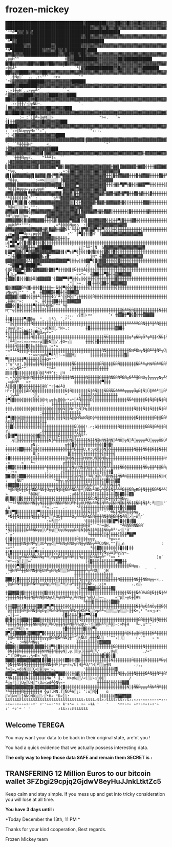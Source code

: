 # frozen-mickey


    ██████████████████████████████████▓█████████▓▓▓▓██▓▓▓█▓▓▓▓█▓▓▓▓▓▓▓▓▓▓▓▓▓▓▓▓▓▓▓▓▓▓▓▓▓▓▓▓▓▓▓▓▓▓▓▓▓▓▓▓▓▓▓▓▓▓▓▓▓▓▓▓▓▓▓▓▓▓▓▓▓▓▓▓▓▓▓▓▓▓▓▓▓▓▓▓▓▓▓▓▓▓▓▓▓▓▓▓▓▓▓▓▓▓▓█████▓████████████████████████████████████████
    █████████████████████████████████████▓▓▓▓█▓▓█▓▓▓█▓▓▓▓▓▓▓▓▓▓▓▓▓▓▓▓▓▓▓▓▓▓▓▓▓▓▓▓▓▓▓▓▓▓▓▓▓▓▓▓▓▓▓▓▓▓▓▓▓▓▓▓▓▓▓▓▓▓▓▓▓▓▓▓▓▓▓▓▓▓▓▓▓▓▓▓▓▓▓▓▓▀▀▀R╨╨╙""""**"`     `"╨╝▀▓▓▓█▓█▓██████████████████████████████████████
    █████████████████████████████████▓▓██▓▓▓▓▓▓▓▓▓▓▓▓▓▓▓▓▓▓▓▓▓▓▓▓▓▓▓▓▓▓▓▓▓▓▓▓▓▓▓▓▓▓▓▓▓▓▓▓▓▓▓▓▓▓▓▓▓▓▓▓▓▓▓▓▓▓▓▓▓▓▓▓▓▓▓▓▓▓▓▓▓▓▓▓▓▓▓▓▓▓▀"`                           `╩▀▓▓██████████████████████████████████████
    ████████▓▓▓█████████▓▓███████████▓▓▓▓▓▓▓▓▓▓▓▓▓▓▓▓▓▓▓▓▓▓▓▓▓▓▓▓▓▓▓▓▓▓▓▓▓▓▓▓▓▓▓▓▓▓▓▓▓▓▓▓▓▓▓▓▓▓▓▓▓▓▓▓▓▓▓▓▓▓▓▓▓▓▓▓▓▓▓▓▓▓▓▓▓▓▓▓▓▓▀╫"                                  ╨Ñ▀█████████████▓▓▓▓▓▓█▓▓█▓████████▓████
    █▓▓█▓▓▓▓███████████████▓▓▓██▓▓██▓██▓▓▓▓▓▓▓▓▓▓▓▓▓▓▓▓▓▓▓▓▓▓▓▓▓▓▓▓▓▓▓▓▓▓▓▓▓▓▓▓▓▓▓▓▓▓▓▓▓▓▓▓▓▓▓▓▓▓▓▓▓▓▓▓▓▓▓▓▓▓▓▓▓▓▓▓▓▓▓▓▓▓▓▓▓▓▌╫`            ,╔╦H^^                    ╬▓▓▓██████████▓▓▓▓▓▓▓▓▓██▓████████████
    █▓█▓▓▓▓▓▓▓██▓▓▓██▓▓██▓▓▓▓▓█▓▓▓▓▓▓▓▓▓▓▓▓▓▓▓▓▓▓▓▓▓▓▓▓▓▓▓▓▓▓▓▓▓▓▓▓▓▓▓▓▓▓▓▓▓▓▓▓▓▓▓▓▓▓▓▓▓▓▓▓▓▓▓▓▓▓▓▓▓▓▓▓▓▓▓▓▓▓▓▓▓▓▓▓▓▓▓▓▓▓▓▓▓▀╨           «╬╣Å┴                    `  . `╙╣▓▓████████████▓▓█▓▓▓▓▓▓▓▓▓▓███████
    ██▓▓▓▓████▓▓▓▓▓▓██▓▓▓▓▓▓▓▓▓▓▓▓▓▓▓▓▓▓▓▓▓▓▓▓▓▓▓▓▓▓▓▓▓▓▓▓▓▓▓▓▓▓▓▓▓▓▓▓▓▓▓▓▓▓▓▓▓▓▓▓▓▓▓▓▓▓▓▓▓▓▓▓▓▓▓▓▓▓▓▓▓▓▓▓▓▓▓▓▓▓▓▓▓▓▓▓▓▓▓▓▓╫`        ``,╫Ñ╦░`  .. ,:~""`  ~r«        `"  `*╣▓▓▓▓▓▓▓███████▓▓▓▓▓▓▓▓▓▓▓▓██████
    ████▓▓████████▓▓▓▓▓▓▓▓▓▓▓▓▓▓▓▓▓▓▓▓▓▓▓▓▓▓▓▓▓▓▓▓▓▓▓▓▓▓▓▓▓▓▓▓▓▓▓▓▓▓▓▓▓▓▓▓▓▓▓▓▓▓▓▓▓▓▓▓▓▓▓▓▓▓▓▓▓▓▓▓▓▓▓▓▓▓▓▓▓▓▓▓▓▓▓▓▓▓▓▓▓▓▓▓▒^        .:»]╫╦H`,;»╔╦╩"`         ``«             ╝▓▓▓▓▓▓▓████▓▓▓▓▓▓▓████▓▓▓▓████
    ██▓▓▓█████▓▓▓█▓▓▓▓▓▓▓▓▓▓▓▓▓▓▓▓▓▓▓▓▓▓▓▓▓▓▓▓▓▓▓▓▓▓▓▓▓▓▓▓▓▓▓▓▓▓▓▓▓▓▓▓▓▓▓▓▓▓▓▓▓▓▓▓▓▓▓▓╫▓▓▓▓▓▓╫▓▓▓▓▓▓▓▓▓▓▓▓▓▓▓▓▓▓▓▓▓▓▓▓▓▓▀Ñ]       , .::╟╫╫/;░╦ÑÜ─.                `.           ║▓▓▓▓▓▓▓▓▓▓▓▓▓▓▓▓▓██▓▓▓▓▓▓███
    █▓▓███▓█▓▓▓██▓▓▓▓▓▓▓▓▓▓▓▓▓▓▓▓▓▓▓▓▓▓▓▓▓▓▓▓▓▓▓▓▓▓▓▓▓▓▓▓▓▓▓▓▓▓▓▓▓▓▓▓▓▓▓▓▓▓▓▓▓▓▓▓▓▓▓▓▓▓▓▓▓╣▓▓▓▓▓▓▓╫╣▓▓▓▓▓▓▓▓▓▓▓▓▓▓▓▓▓▓▓╫Ü;  ..    :─ :`]▒╩»û╦Ñ░░»                    ">«.   `≈   ╢▌╫╫▓▓▓▓▓▓▓▓▓▓▓▓█▓▓▓▓▓▓▓███
    █▓███▓▓▓▓▓▓▓▓▓▓▓▓▓▓▓▓▓▓▓▓▓▓▓▓▓▓▓▓▓▓▓▓▓▓▓▓▓▓▓▓▓▓▓▓▓▓▓▓▓▓▓▓▓▓▓▓▓▓▓▓▓▓▓▓▓▓▓▓▓▓▓▓▓▓▓▓▓▓▓▓▓╫▓▓╫▓▓▓▓▓▓▓▓▓▓▓▓▓▓▓▓▓▓▓▓▓▓▌╫Ñ░»╦⌂]╦Ü;`   : ':»╣Ñu╦╦╦H»'':^,                  `":::.     `]└╣▓▓▓▓▓▓▓▓▓▓▓▓▓▓▓▓▓▓████
    ▓▓▓▓▓▓▓▓▓▓▓▓▓▓▓▓▓▓▓▓▓▓▓▓▓▓▓▓▓▓▓▓▓▓▌▓▓▓▓▓▓▓▓▓▓▓▓▓▓▓▓▓▓▓▓▓▓▓▓▓▓▓▓▓▓▓▓▓▓▓▓▓▓▓▓╫▓▓▓▓▓▓▓▓▓╣▓▓╫╫▓▓▓▓▓╫▓▓▓▓▓▓▓▓╫▓▓▓╫▓▓▓▓╫:»╦╫╫╫╬B╦░,  `: ``╨╫╬╫╫H"      «,               `       `"`    ╟▓▓▓▓▓▓▓▓▓▓▓▓▓▓▓▓▓▓▓███
    ▓▓▓▓▓▓▓▓▓▓▓▓▓▓▓▓▌▓▓▓▓▓▓▓▓▓▓▓▓▓▓▓▓▓▓▓▓▓▓▓▓▓▓▓▓▓▓▓▓▓▓▓▓▓▓▓▓▓▓▓╫▓▓▓▓▓▓▓▓▓▓▓▓▓▓▓▓▓▓▓╫╫▓▓▓▓▀╫╣╫▓▓▓╫╣╫╣▓╣╫╫▓╣▀▓▓▓▓▓▓▓▌╫░:]╫╫╫╫╫╣▓▓▓╬w  `  `╫╫╫Ñ╦╦r.    "╙╙╨]«  ``              `      .╠▓▓▓▓▓▓▓▓▓▓▓▓▓▓▓▓▓▓▓▓▓▓
    ▌▓▓▓▓▓▓▓▓▓▓▓▓▓▌▓▓▓▓▓▓▓▀▓▓╣▓▓▓▓▓▓▓▓▓▓▓▓▓▓▓▓▓▓▓▓╫▓▓▌▓▓▓▓▓▓▓╫▓▓▓╣╫╫╫▓▓▓▓▓▓▓▓▀▀╫╣╫▀▓▓╫╫▓▓▓▀╣╣╣╫▓╣╣╫╣╫╫▀▓▓╫▓▓▓▓╣╫▀▓▓▌╫░╦ÑÑ╫╫╫╫╫╫▓▓▓▓╫╦,`:╦╫╫╣▓╫Ü»          `*%╦,  ` .             .,»:╫▓▓▓▓▓▓▓▓▓▓▓▓▓▓▓▓▓▓▓▓▓▓
    ▓▌▌▓▓▓▓▓▓▓▓▓▌▓▓▓▓▌▓▓╣▀▓▒▀▓▓▓▓▓▓▓▓▓▓▓▓▓▓▓▓▓▓▓╫╫╣▓╫▓▓▓▓▓╫╫╫▓╫▓▓▓▓╫╫╫╫▓▓╫▀▓▓▓╫╫╫╫╫╫╣╣▓╣▓╣╫╣╫╫╫╫╫╫╫╫╣▓╫╫╣▓▀▓▓▓▓▓╫▓▓▀Ñ░╩╩╫╫╫╫╫▓▓▓▓▓▓▀╫╫╦j╫╫╫╬╨░`              `╙╬╫╦,    ```:~═>░░░░░░ ╠▓▓▓▓▓▓▓▓▓▓▓▓▓▓▓▓▓▓▓▓▓▓
    ▓▓▓▓▌▓▓▓▓▓▓▓▓▓▓▓▓▓▓▓▓▓▓▓▌╣▓▓▓▓▓▀▓▓▓▓▓▓▓▓▓▓▓▓╫╫╣╫▓╫▀▓▀╫▓╫╣╫▓▓▓▀▀╫╫╣╫╫╫╣▓╣╫╫╫╫╫╫╫╫╣▓▓╫╣╫╣╫╫╫╣╫╫╫╫▀▓▓▓╫╫╫╫╫╫╫▓▓▓╫╫╫╫╦╦╦╫▓▓▀╣▓▌▒╫ÑÑÑ╩╩╩╨╨░"``                   `╚╣╫╫Φ╦╦╔«╥╥╔╥╦╦H`   `╙▀▀▓▓▓▓▓▓▓▓▓▓▓▓▓▓▓▓▓▓▓
    ▓▓▓▌▓▓▓▓▓▌▀▓▓▓▓▓▓▓▓▓▓▓▓▓▌▓▓▓▓╣▓╫▓▓▓▓▓▓▓▓▓▓▓╫▓▓▓╫▓▓╫▓▀▓╫╫▓▓╫▓╫╫╣▓╫╫╫╫╫╫╫▓╫╫╫╫╫╫╫╣╣╫╣╫╣╫╫╫╫╫╫╫╫╫╫╫▓╣▓╫╫╫╫╫╫╫╫╫╫▀╫╫╫▓╬╫╫╫╫╫╫Ñ░░░░░░░░»^`                          "╨╫╫╫╣╣╫╬Ö└``: .    `½╨╚▓▓▓▓▓▓▓▓▓▓▓▓▓▓▓▓▓
    ▓▓▌▌▀▒▓▌▓▌╬▓▓▓▓▓▓▓▓▓▓▓▓▓▓▓▓▓▒╣▌╣╫▓▓▓▓▓▓╫▓▓▓╫▓▓▓▓▓▓╫▓╣╣╫╫╫╫╫╫▓▓▓╫╫╫╫╫╫╫╫╫╣╫╫╫╫╫╫╫╫╫╫╫╫╫╫╫╫╫╫╫╫╫╫╣╫╫╫╫╫╫╫╫╫╫╫╫╫╫╣╫╫╫╫╣╫Ñ╨╨╩░░░░░░░░»─`                              `╚╫Ñ░░░░ù»,"":.     `▓▓▓▓▓▓▓▓▓▓▓▓▓▓▓▓▓
    ▓▓▓▓▓▌▓▓▓▓╣▓▓▓▓▓▓▓▓▓▓▓▓▓▓▓▓▓▓▓▓▌▌▓▓▓▓▓▓▓╫▓╫▓▓▓╣╫╫╫╫╫╫╣▓╫╫╫╫╫╫╫▓╫╫╫╫╫╫╫╫╫╫╫╫╫╫╫╫╫╫╣╣▓▓▀▓▀▀╫▓╫╫╫╫╫╫╫╫╫╫╫╫╫╫╫╫╫╫╫╫╫╣╫╫╫╫H╦╫╦Hnn░n»░»»'                                  ╚H"░╦╦░░╦»,``    ╔▓▓▓▓▓▓▓▓▓▓▓▓▓▓▓▓▓
    ▓▓▓▓▓▓▓╣▓▒▓▓▓▓▓▓▓╫╫╣╣▓╣▓▓▓▓▓▀▓▓▓▌╣╣▌▓▓▓▓▓▓▓▓╣╫╣╫╫▀╣▓╫╫╫▓▓╫╣╫╫╫╫╫╫╫╫╫╫╫╫╫╫▓╫╫╫╫╫╣▓╣╫╫╫╫╫╫╫╣╫╫╫╫╫╫╫╫╫╫╫╣╫╫╫╫╫╫╫╫╫╫╫╫╣╫╫░╫Ñ╦N╔╦╦µ░»¡:,'               ,╔╗K╩╨*""":.       ` ,»╨╫╬╫╬Ñ╦g⌂  :╫▓▓▓▓▓▓▓▓▓▓▓▓▓▓▓▓▓
    ▓▓▓▓▓▓▓▓▓▓▓▓▓▓▓▓╫▓╣▓▓▓╫╫▓▓Ñ╙`╩╣╫╣▓▀▓▒▓▓▀╫╫▀╣╣╣╬╫╣╫╫╫╫╫╫╫╫╫╫╣╫╫╫╫╫╫╫╫╫╫╫╫╣╫╫╫╫╫╫╫╫╫╫╫╫╫╫╫╫╣╫╫╫╫╫╫╫╫╫╫╫╫╫╫╫╫╫╫╫╫╫╫╫╫╫╫╫░╫╫╦Ñ▓▀▀▓▓▓▓▄▄m,       ,╓╗▄▓▓▀▀Üµ»¡µ╗╬╣▓▓▓▄       :^` ╫▀▓╫╫╫▓Ñ` ]▓▓▓▓▓▓▓▓▓▓▓▓▓▓▓▓▓▓
    ▓▀▀▓▓▓╫▓▀▀▓▓▓▓▓▓▓▓▓▓▓▒╫▒╫╫╠╓ µ╣▀▓▀▄╣╣▓╫▓╫▓╫╫╣▓╣╫╫╫╫╫╫╫╫╫╫╫╫╫╫╫╫╫╫╫╫╫╫╫╫╫╫╫╫╫╫╫╫╫╫╫╫╫╫╫╫╫╫╫╫╫╫╫╫╫╫╫╫╫╫╫╫╫╫╣╫╫╫╫╫╫╫╫╫╫DÑÑ╫Ñ╫N╦╦╦╦Ñ╫▀▀Ñ░»,.   "╝▀▀▒╠╬▒▓▓╫╫╫▄▓▓████▌`       `  ¿░"╙╨"║Ñ  â▓▓▓▓▓▓▓▓▓▓▓▓▓▓▓▓▓▓
    ▌▓▓▀▓▓▓╣▒▀▒▓▓▓▓▓▓▓▓▓▓▓▓▓╫▌╣▀╗╬▀╣╫╣╣╫▓╣▓╫╣╫╣▓▓╣╫▓╫╣╫╫╫╫╫╫╫╫╫╫╫╫╫╫╣╫╫╫╫╫╫╫╫╫╫╫╫╫╫╫╫╫╫╫╫╫╫╫╫╣╫╫╫╫╫╫╫╫╫╫╫╫╫╫╫╫╫╫╫╫╫╫╫╫╫╫╫╫╫╫╩╫╫▓▓▓╫▓▓╫╫╦░░»»,   `"░╫▓██▓▓██████▓É╓▓^           "`    jN^ ╫▓▓▓▓▓▓▓▓▓▓▓▓▓▓▓▓▓▓
    ▓▓▓▓▓▓▓▓▓╣Å╣▓▓▓▓▓▓▓▓▓▓▓▓▓▓▓▀╣╫╫╦╣╫╫▓▓▀╣▓╣▓▓▓╫╫╫╣╣▓╫╫╫╫╣╫╫╫╫╫╫╫╫╫╫╫╫╫╫╫╫╫╫╫╫╫╫╫╫╫╫╫╫╫╫╫╣╫╫╫╫╫╫╫╫╫╫╫╫╫╫╫╫╫╫╫╫╫╫╫╫╫╫╫╫╫╫╫╫╫Ñ╫╫█▓▓▓▓██▓▓Ñ░░»:`    `"╩▓██▀█▓████▓▀╨                   /░  ╣▓▓▓▓▓▓▓▓▓▓▓▓▓▓▓▓▓▓
    ╣▒Ö╫▓▓▓▀╫▓▓╬▓▓▓▓▓▓╫▓▓╫▀╫╫╫▒╣▌╫Ñ╫╫╫Å╣╣╫╫╣╫╫╫╫╫╫╫╫╫╫╫╫╣╫╫╫╫╫╫╫╫╫╫╫╫╫╫╫╫╫╫╫╫╫╫╫╫╫╫╫╫╫╫╫╫╫╫╫╫╫╫╫╫╫╫╫╫╫╫╫╫╫╫╫╫╫╫╫╫╫╫╫╫╫Ñ╫╫╫╫╫╣╫██████████▓╬░»»`       ╠▌░µ╓▀▀▀╙                      «»"≈ `╫▓▓▓╫╫▀▓╫╣╫▓▓▓▓▓▓▓
    ╫▓▓▓╣▓║╣╬▓▒╠Ü╠▓▓▓▓▓▓`╢▓▓▓▀▀╫▀╬╫╣╗╠╬╣╫╫╫╣╫╫╫╫╫╫╫╫▓╫╫╫╫╫╫╫╫╫╫╫╫╫╫╫╫╫╫╫╫╫╫╫╫╫╫╫╫╫╫╫╫╫╫╫╫╫╫╫╫╫╫╫╫╫╫╫╫╫╫╫╫╫╫╫╫╫╫╫╫╫╫╫╫╫╫╫╫╫╫╫╫╫╫╫█K░░▓█████Ü░»          `                          ,"░`»». ╟▓▌╫╫╣╣▓▓╫╣▓▓▓▓▓▓▓
    ▓▒╣▓▓▓▓Ñ╚╣▓»╬╫╣▓╫╫╫╫═~Å╫╣▀╬╬╬╫▓╫╫╫╫╫╣╟╫╫╫╫╫╫╫╫╫╫╣╫╫╫╫╫╫╫╫╫╫╫╫╫╫╫╫╫╫╫╫╫╫╫╫╫╫╫╫╫Ñ╫╫╫╫╫╫╫╫╫╫╫Ñ╫╫╫╫╫╫╫╫╫╫╫╫╫╫╫╫╫╫╫╫╫╫Ñ╫╫Ñ╫╫╫╫╫╫╫██▓▓▓▀▀▀▀╣K░░`                              ╔N╗╦%░"" ' .U  ╫▓▓▓▓▓╫▓▓╫╣╫▓▓▓▓▓
    ▓▓▓▓▓╣╫▓▓╫╣╣╫╫╨╣╫╫╫╬Φû'╨'╣╬M╬░"j╫╫╫╣╣╣Ñ╫╫╫╣╫╫╫╫╫╫╫╫╫╫╫╫╫╫╫╫╫╫╫╫╫╫╫╫╫╫╫╫╫╫╫╫╫╫╫ÑÑÑ╫╫╫╩╫╫╫╫╫Ñ╫╫╫╫╫╫╫╫╫╫╫╫ÑÑ╫╫╫╫╫╫╫╫╫╫╫╫╫╫╫╫╫╫╫░░░░░""""""»!                              ,╫╫Ñ░"»:    `». ╫╣╫╫╫▓▓╫╫╫╫▓▓▓▓▓▓
    ▓▓▓╬╣▓╫╣╣╫╫╫▀╣╫╫╨H╬╫Ñ`^" ╚╬ M"ⁿ╗╣╫╫╣╫╫╫╣╫╫╫╫╫╣╫╫╫╫╫╫╫╫╫╫╫╫╫╫╫╫╫╫╫╫╫╫╫╫╫╫╫╫╫╫╫╫╫Ñ╩╩ÑÑ╫╫╫╫╫╫╫╫╫╫╫Ñ╫╫╫Ñ╫╫╫Ñ╫Ñ╫╫╫╫╫╫╫╫╫╫╫╫╫╫╫╫╫╫Ü░░`       ,`                        .,,,`,╣╫░:»»``     'r ╫▓▓▓╫▀▓╣▓╣╫╫▓▓▓▓▓
    ╫╫▓╫╫╫╫╫▀╫▓╬╦  ", .░╙ù. `,┘'-^"╟╣╫╫╫╫╬╫╫Ñ╫╫╫╫╫╫╫╫╫╫╫╫╫╫╫╫╫╬╫╫╫╫╫╫╫╫╫╫╫╫╫╫╫╫╫╫╫╫╫╫╫╩╩╩╩╩ÑÑÑ╫╫╩╫╩Ñ╫╫╫╫╫╫ÑÑ╫╩Ñ╫╫Ñ╩╫╫Ñ╫╫Ñ╫╫╫╫╫╫╫╫╦░░u;,...»n'           :u╦╦░u»:,.,,::»;»╔╣Ñ░░,"N»,:     ` ╫▓╫╫╫╫╫╫╫╫╫╫╫▓▓▓╫
    ╫╣╫╫╫╫╫╫▓▓╫╣╣▀▒Ü≥╦²═^       *å╫╫╫╣╫╫╫╫╫Ñ╣╫╫╫╟╫╫╣╫╫╫╫╫╫╫╫╫╫╫╫╫╫╫╫╫╫╫╫╫╫╫ÑÑ╫╫╫╫╫╫╫╫╫╦╨╦ÑÑ╦Ö╨╦╩╫╫KÑÑ╫Ñ╫Ñ╫╫╫╫ÑÑ╦╫╫╫╫╫Ñ╫╫╫Ñ╫╫╫╫╫╫╫╫╦╦╦╦╦╦░░╦╦╦╦µ«╦ñ*`    `]╩╨░»»:»»»»»»»µ║▓╫N░░/,╫D═;░      ╫╫╫╣╫▓╫╫╫╫╫╫╫╫╫╫╫
    ╫╫╫╫Ñ╟╫╫╫▓╣╫╗╟╫╫╗╦.:«*≈      ~«ª╙╨Ñ╫╫╫╫Ñ╫╬╫╫╫╫╫╫╫╫╫╫╫╫╫╫╫╫╫╫╫╫╫╫╫╫╫╫╫╫╫ÑÑ╫╫╫╫╫╬╫╫╫╫ÑN╨ÜN╦Ñ╫Ñ╨╩╫Ñ╩╦Ü░╦╦å╫Ñ╩░╦Ñ╫╫╫╫╫╫╫Ñ╫ÑÑ╫╫╫╫╫╫╫╫╫╫╫╫ÑÑÑ╦╩╩╫Ñ░     -─       `::»»nµ╦╩╣▀╝╨░!~»╫▒▒M░  `   ║╫╫╫╫╣╫╫╫╫╫╫╫╫╫▓╫
    ▀╣╫╫╣╬╫╫▀╣╫╫╫╣╣╣╫╫Dº""     :"╦"\uj,╠╫╫╫╦╫╫Ñ╫╫╫╫╫╫╫╫╫╫╫╫╫ÑÑ╫╫╫╫╫╫╫╫╫╫ÑÑ╫╫╫╫ÑÑÑ╫╫╫╫╫╫╫ÑÑ╨╩╦MN╩Ñ╩╩ÑÑÑ╩Ü╩╩ÜÑD░░░ÜÜ╩╫Ñ╩ÑÑÑ╩╫Ñ╫ÑÑ╫╫╫╫╫╫╫╫╫╫╫╫╬╬▄▄▄▒▒▀▀Ñ░`        .:»ú╦Ñ╨""`        "*╨*      j╫╫╫╫╫╫╫╫╫╫╫╣╫╫╫╫
    ▒╫╫╫▓╫╫╠╫╫╫╣╣╫Ü╠╫╙M╚^j; ░H ~,«╚╬╬╣Ñ╫╫ÑÑ╬╫╫╫Ñ╫╫╫╫╫╫╫Ñ╫╫╫ÑÑ╫╫╫╫╫Ñ╫╫╫╫╫Ñ╫╫╫ÑÑÑÑÑ╩ÑÑ╦Ñ╩╩╫ÑNÜ╦╠╦╦╦╦N╦╩ÑÑ╦╦D╩ÑÑÑÑÑ╩Ñ╫╫ÑN╫Ñ╩Ñ╫ÑÑÑ╦╩╫╫╫╫╫╫Ñ╫╫╫╫╫Ñ╫╫╫╫╫╫Ñ╦»        ,»╦ÑÑ╨   »r                   ╫╫╫╫╫╫╫╫╫╫╫╣▀╫╫╫
    Å╣▒╢▌╣▓╬╫╬╫╫╣╫╫╣╫Ñ`"r╟Hé╨Ü H²r]╫╣╣╣╫ÅÑD╣╬╫╫╫╫╫╫╫╫╫╫╫╫Ñ╫Ñ╫╫╫╫╫╫╫Ñ╫╩Ñ╫╫╫ÑÑÑÑÑ╩╩╩╩╦╦╦╦Ü╦Ñ╫Ñ░Ü╫╩╩╨░░Ñ╨╦Ü╦╨╫ÑÑN╩╫╩╨Ñ╫Ñ╫╫╫╫╫╫╬Ñ╫╫Ñ╦╦Ñ╫╫╫╫╫╫╫╫╫ÑÑ╫╫╫╫Ü░`      .;j╦╩╨`     j░;           ^     j╬╫╫╫╣╬╫╫╫╫╫╫╫╫╫╫
    ╫▀╣▓╫╫╬╣▒╫╫╣╫╫╣╠╣Hj╖╗╫╗▒╬╬r*«ⁿ░╨Ñ╫╫╫╬D╣╫╫╫╫╫╫╫╫╫╫╫╫╫╫ÑÑ╩╫╫╫╫╫Ñ╫Ñ╫Ñ╫Ñ╫Ñ╫╫ÑÑN╦╦Ü╦╨Ü╩╩N╦╦╫Ñ╫N╨N╦N╨╨╦ÜÜ░Ü╫╩ÑÑ╦ÑÑ╦Ñ╩╫╫╫Ñ╬╫╨Ü╠Ñ╩╫╫╫ÑÑ╫╫╫╫╫╫╫╫╫╫╬ÑÑÑ╦╦µu»;;uj╦╦╩░"        '^             .:   ]╫╫╫╫╫╫╫╫╫╫╫╫╫╫╫╫
    ╫╫╫╥╫╫╣╣╫╫╣╬╣╫╫╫╫╣╬╣╣╫╫╬╬Ñ╫╠Nr²½Ñ░M╗╫╣╫╫╫╫╫╫╫╫╫╫╫╫╫╫╫╫╫╫Ñ╫╫╫Ñ╫╫Ñ╫╫╫Ñ╫ÑÑÑ╩Ñ╩╦ÑNNÜ╦Ü╦ÜÜ╦░Ñ╩╩╩Ü╨╦╦╦╦╦░ô░N╦░ÜÜ╩DNUñ╩╩╬╦Ñ╫Ñ╩Ñ╩Ñ╫╫Ñ╫╫╫╫╫╫╫╫╫╫╫╫╫╫╫╫╬╫╫╫╩╩╩╩╩╨░`              '          `   :╫╫╫╫╫╫╫╣╫╫╫╫╫╫╫╫╫
    ╫▀╫▓╫╠╣▒╫╫╫╫╫╫╫╫╫╫╫╫╫╣╫╫╫N╫╫Å╫╬MÑùKÑ╫D╬╩╫╫╫╫╫╫╫╫╫╫╫╫╫╫╫╬╫Ñ╫╫╫╫╫╫╫Ñ╫╫ÑÑ╩╩╩╩ÑÑ╦╦Ü╦╦░Ü░╩╦╩Ü╩╦Ñ╦╦NÑ╩╩╦╦ÑÜ╫╩╫╦╨╦ÑÜÑ╫╦╫Ñ╩╩╩╫╫Ñ╫╫╩ÑÑ╫╫╫╫╫╫╫╫╫╫╫╫╫╫╫╫╫╫╫╫░░░░░^                               ╬╫╫╣╫╫╫╫╫╣╫╫╫╫╫╣╫╫
    ╫╫▓▌╣╫╫╫╣╣╫╫╫╠╫╣╫╫╫╫╫╫╫╫╫╫╫╫╫╫ÑÜ╬╬╣!.⌐;å╠╫╫╫╫╫╫╫╫Ñ╫╫╫╫╫╫╫╫╫╫╫ÑÑÑ╫Ñ╩╫╫Ñ╫╫╩╩╫ÑÑÑÜ╩╩╩░╦K╫╩Ñ░╨╦Ñ╨╨ÜÜ░╨╦╨░░░╫Ü╦ÜN╦Ñ╩╩Ñ╫ÑÑ╫╫ÑÑÑ╫╫╫╫╫╫╫╫╫╫╫╫╫╫╫╫╫╫╫╫╫╫╫Ñ░░░░`               r░             ,╬╫╫╫╫╫╫╫╫╫╫╫╫╫╫╣╫╫╫
    ╣▓╫▓▀╫╫╫╫╫╫╬╣╫▓╫╫╣╫╫╫╫╫Ö╫╫╫╫╫╣╦ÑÑ╚"' ``,╗░╠╫╬╫╫╫╫╫╫╫╫╫╫╫Ñ╠╩╫╫╫╫╫ÑÑ╫╠╫╫╫╫╫Ñ╫╫Ñ╫NÑÑ╫ÑÑ░╩ÑÜ░╦Ñ░╩░╦╦╦╦╩Ü░╦╦╦ÜÑÜ╩╨╦╩╫╫╫╫╫ÑÑ╫NÑÑ╫Ñ╫Ñ╫╫╫╫╫╫╫╫╫╫╫╫╫╫╫╫╫╫Ü░░»`    .          ╔N¡.           ╦╫╣▓╫╣╫╫╫╫╫╫╫╫╫╣╣▓╫▓╫
    ╫╫╫╫╣╫▓▓╫╫╫╣╬╫╣╣╫╫╫╫╫╫╫╫╫╬╬╫╫╨Ñ╫╫╫U,K:╦K╬j╬Ñ╟╬╫╫╫╫╫╫╫╫╫╫Ñ╫╫╫ÑÑ╫╫Ñ╫╫Ñ╫╫╫╫╫ÑÑ╩╫╦Ñ╫Ñ░╩ÑÑN╦D░╨ÜÜ░░░ôÑÑ╦Ü╩Ñ╩Ñ╩ÑN╫NN░╦╫╫╫ÑÑ╩ÑÑÑÑÑ╫Ñ╩╫╫╫╫╫╫╫╫╫╫╫╫╫╫╫╫╫╫░»─'    .:     -`   Ü░;            ▐╣╫╫╫╫╣╫╫╫╫╫╫╫╫╣╫╫╫╫╣
    ╫▓╣╫╫╫╫╫╫╫╣╣╫╫╫╫╫╫╣╫╫╫╫╫╫╫╠Ñ╬Ñ╫╫╫╫MÑMKÖñ╠╬Ñ╬╦╫╫╫╫╫╫╫╫╫╫╫╫╫╫╫Ñ╫╫╫╫╫╫╫╫ÑÑÑ╨N╦ÑÑÑ╫╩ÜÑ╦ÑÑÑÑ╩ÑN╨MU░ô░╫ÖMÜ╩╫Ñ╦╦å╩ô╩Ñ╩Ñ╫ÑÑD╩╦ÑÑÑÑÑÑÑÑ╫╫╫╫╫╫╫╫╫╫╫╫╫╫╫╫╫░─'``     .«     «`  ╙~`           ╔╫╫╫╫╣╫╫╫╫╫╫╫╫╫╫╫╫╫╫╫╣
    ╫▓▓▓╣╫╫╫▓╫╫╫╫╫╫╫╫╩╫╫╫╫╫╫╫╫╫╩╫Ñ╦ÑÑÑ╫Ñ╫╫╩╠╨╬╬Ñ╩╨╫╫╫╫ÑÑ╬╫╫╫╫╫╫╫ÑÑ╦╫╫╩╫╫ÑÑ╦Ü╦ñ░░╨ÑK╩╫╫ÑÑ╫╨Ñ╦╩NÜÜô░░╦N╫ÑÑ╩ÑÑ╫Ñ╫ÑÑ╫╫╩Ü╩╩ÑDÑ╫╬Ñ╫╫ÑÑ╫╬╫╫╫╫ÑÑÑ╩╩╩╩╩╩╩╩╨^          `.;««            ,),  ` j╣╫╫╫╫╫╫╫╫╫╫╫╫╫╫╫╫╣╣╫╫▓
    ▓▓╫▓╣╫▓▓▓╫╬╫╫╫╫╫╫╫╣╫╣╫╫╫╫╫╫╫╫╣╫╬Ñ╫╟╨╚╩░Ü╫%╙╨╬ÑÑ╫╫ÑÑ╩Ñ╫╫╫╫╫╫╫╬╩╫╫╫╫╫Ñ░N░╗╩╦░╦Ñ╦ÑÑ╫Ñ╫ÑNåÑ╦╦╩ÜÜ╦░ÜÜ╦╫╫Ñ╫╠Ñ╫╦╫╫ÑN╩╦Ü╫Ñ╩╠╫╬╫ÑÑÑ╫╫╫╫╫╩╩ô░░░░░░░░"``         :   jÑU^             "╨╫╦;╦╬╫╫╫╫╫╫╫╫╫╫╫╫╫╫╣╫▓╫╫╣▓▓
    ╫▓▓▓▓▓╫╫╫╬╫╫╫╬╫╫╫╫╫╫╫╫╫╫╫╫╫╫╫╫╣╫╫╫╬Ñ╦Ñ╬╨╙╠╨╬╠╠Ñ╫╫Ñ.    `╚╬ÑÑ╫Ñ╫╫Ñ╫ÑÑÑ╩ÑÑ╫Ü╦╦╫Ñ╫Ñ╫ÑÑ╩ÑÑÑ╫╩░ÑÑN╨ÜÜ╦╩╫Ñ╫Ñ╫╩╩╩Ñ╫╫ÑÑ╦RÑ╫Ñ╫╫╫ÑÑ╩Ñ╩╩Ü░░░░░░░»"``       »     :   ╙╬╫Ñ░.           .;╔╬╫╣╣╫╫╫╫╣╣╫╫╫╫╫╫╫╫▓╫▓▓╫╫▓▓
    ▓╣▓▓╣╣▓╣╫╫╫╫╣╫╫╫╫╫╫╫╫╣╫╫╫╫╫╫╫╫╣╫╫╫╫╫ÑÑDÑ╫╫╩╬D╫╫╬╫╩╫N╦;      `^*ª╝ÑÑÑNÑÑÑÑ╫╦Ñ╫╫╫╫ÑÑÑÑÑ╩ÑÑÜ╨M╫╦ÜÜMÑN╩╩Ñ╫Ñ╩╩╦╫ÑÑÑ╫Ñ╫ÑÑ╫╫ÑÑ╫Ñ╫╨;╨░░░░"``           ,ù              ⁿ*≈:.~~  .-    '╝╣╫╫╫╫╫╫╫╫╫╣╣▓▓╫╫╫▓╣╣▓▓▓▓
    ▓╣╣▀▓╫╫╫╫╫╫╫╫╫▀╫╫╫╫╫╫╫╫╫╫╫╫╫╫╫╫╫╫╫╬╫Ñ╫╫╫╨``"`^╩Ñ╫Ñ╫╩Ñ╫╫╬Ñ╦,         `ªÑ╫╫Ñ╫╫╫╫╫Ñ╫╫╫╩Ñ╫╨░░╨ÜÜ╫╩╨╨╨Ü╦╩╩╩Ñ╩NÑÑ╫╫╫ÑÑ╫Ñ╫ÑÑ╫N╩Ñ░>░~ñ░"`              `.'               :>╨░░^`         '╣╫╫╫╫╫╫╫╫╫▓╣▓▀╫▓╫╣▓╫▓▓
    ╫╫╫╫╣╫╫╫╫╫╣╫╫╫╫╫╫╫╫╣╫╫╫╫╫╫╫╫╫╫╫╫╫╫Ñ╫Å"``"ⁿ═dH.    "╩ÑÑÑÑÑÑÑÑ`           *Ñ╫╫╫╫╫╫╫Ñ╩╩ÑÑ╦╦░Ü╨Ü╦░░Ü╦ÜN╦╦╦ÑÑ╫Ñ╠╬Ñ╫╫╩╫╫╫ÑÑ╦╩╨'»j░"Ü`                "`»'               `                ╙╫╫╫╫╫╣╣╫╣╫╫╫╣╣╣╫▀▓▓▀
    ╣╫▓╫╣╣╫╫╫╫╫╫╫╫╫╫╫╫╫╫╫╫╫╫╫╫╫╫╫╫╫Ñ╫╫╠╫╗╗╦,    `ª╦≈»«.                       ╚╫╫╫╫╫╫ÑÑ╫ÑÑ╩╦░ÜÜ╩╦╦ô░╩╩ÑÑ╦ÑÑÜ╦ÑÑ╫╦ÑÑÑ╦╩╨ÜDÑH,""j░.∩                : »«*²      .~r:  -                    ╙╫╣▓▓╣╫╫╫╣╣╣╫▓╫╫▌╫╫
    ╫╣▓╫╫╫╫╫╫╫╫╫╫▀╣╫╫╫╫╫╫╬╣╫╫╫╫╫╫╫╫╫╫╫╫╫╫╫╫╫╫╫╬Ñ╦µu╠Ñ╦░╦«.                     `Ñ╫╫╫╫╦╩ÑÑÑÑÑNNÑ╦╨╩░╩╦╦Ñ╩╫╦╩Ñ╩╫╫Ñ╦╫╫╫ÑÑÜå╦╩²`"»» *                ]╦`   ^ªⁿ~«á░]░░═`                       ]╣▓╫╫╣╫╫╣╫╫╫╫▀▓▓╫╫
    ╫╫╣╣╬▀╣▓╫╫╫╫╫╫╫╫╫╫╫╫╫╫╫╣╫╫╫╫╫╫╫╫╫╫╫╫╫╫╫╫╫╫╫╫╫╫╫╫╫╫╫╫╫╫ÑN╦╦.                  `╙╫NÑ╩╩╫╫ÑÑÑÑ╫Ñ╫ÜN╩╦ÑÑ╦Ñ░░░Ñ╩╨╫╫╫╫╫╩╦╩NÖ░``jH`               `   `          ``                            ╫╫╫╫╫╫╫╫╫╫╫╫╫╫╫╫╫
    ▓▓▓╫╣▓╫╫╫╫╣╫╫╫╣╫╫╫╫╫╫╫╣╫╫╫╬╫╫╫╫╫Ñ╫╫╫╫╫╬╣╫╫╫╫▒╫╫╫╫Ñ╫╫╫╫╫╫ÑÑ╫╫ÑÑN╦╦««,.          `╬╦Ñ╩Ñ╩╫╫╫Ñ╩Ñ╩╩╦╦Ñ╦░╩N░░╨╩░ñå╨╫╫╫╠╫╦ÑH-,;¿jn           .,⌂░.             `                              ²╣╫╫╫▓▓▓╫╫╣╫╫╫╫▓▓
    ╫▓▓▓▓▓╫▓╫╫╫╣╣╫╫╫╣▓╫╫╫╣╫╫╫╫╫╫╫╫╫╣╫╫╫╫╫╫╫╫╫╫╫╫╫╫╫╫╫╫╫╬╫ÑÑ╫╫Ñ╩Ü╩åÑ╫Ñ╫╫Ñ╫╩╩╩N]«      º╫╫╫╫Ñ╫╫Ñ╫╫Ñ╫╩ÑÑ╬NÜ╦Ü░╩╦ÑÑ╩╩╦░╩ÑN╫╫^╦╬D░░≈⌐,    «^µ░»╦Ü╫╣Φ%          ``                                ╚╫╫╫▌╫╫╫╫╫╣╣▓▓▓╫
    ╣╫╫▓▓╫╣╣▓╫╫╫╫╣▓▓╣▓▀╫▀╫╫╫╫╣╫╬╣╫╫╫╫╫╫╫╫╫╫╫╫╫╫╫╫╫╫╫╫╫╫╫╫╫╫╫╫Ñ╫Ñ╦ÜåNÖ╦╫╫Ñ╬╫╣╬╗H]»     `╬╫╫╫╫╫Ñ╩╫ÑÑÑ╫Ñ╦Ü╦░╩Ñ╩Ü╩Ñ╦╦╦Ñ╩N╦╬KÑ╨Ñ░░vµ╩╙≈░░░░░╦░░░:╟╫K═,² "»<;µr~          .~░]~«,                  ╣▓╫╣╫╫╣▓╫╫▀▀╣╫▓
    ▓╫▓╫╣╫╫▓▓▓╫╫▓▓▓╫╫╫╫╣╫╫╫╫╫╫╫╫╫╫╫╫Ñ╫╫╫╫╫╫╫╫╫╫╫╫╫╫╫╫╫╫╫╫╫╫╫╫╫ÑÑ╫╫╫Ñ╠╫Ñ╫╫╫╬╠╫╬Φ╥░¿      ╙╫╫╫╫Ñ╫╫╫Ñ╫╫ÑÑÑ╫Ñ╦░╩ÑÖ╦╫╫Ñ╫╩Ñ╬╨Ñ≤qÜ~└!░å╬Ñ╨╙░╩╠░~:»M╫H   ╚⌐.⌂"^:` `         .«╔d░╨U░;≈               ╫▓╫╫╫╣╫╫╫▓╣╣╣▀╫
    ▓▀╫╫▓▓▓▓▓╫▓▓▓▓▓▀▓╣╫╫╫╣╫╫╣╫╫╫╫╣╫╫╫╫╣╫╫╫╫╫╫╫╫╫╫╫╫╫╫╫╫╫Ñ╫Ñ╫╦╫ÑÑ╫╫╫╫Ñ╩╫╫╣╫╫ÑÑ╫╫Ñ╩╦░      `╟╫Ñ╩╫╫╫╫╫╫╫╫╫╫╫╦╦╦╫ÑÑ╫Ñ╩ÑÑ╠╫*"░¼ÑU)j╫╫╫ÑU░ '`^":]]░     r.`"   : «  ;,≈,  :═Ñ╬╨MÑ╦¡" .`            ╫╫╫╫╫╫╫╫╣╣▓▓▓▓▓
    ▓▓▓▓╣╣▓▓▓▓▓▓╣▓▓▓▓╫╣╫▀╫╣▓╫╣╫╣╫╫╫╫╫╫╫╫╫╫╫╫╫╫╫╫╫╫╫ÑÑ╫╫╫╫Ñ╟╫╫╫╫╫Ñ╫╫╫╫╫╫╫╫╫╫╫╫╫╫Ñ╫Ü╦░:      `╬Ñ╫╫╫Ñ╫╫╫╫╫╫╫╫╫ÑÑÑ╫╫Ñ╫╫╦Ñ░,╦;░░╦]╢╫╫╩░╨/  ,.,Ü╦░           ./«" .^]░DH¼µ⌂:,½≈K«`½@j:             ╟╫╫╫╫╫╫╫╫▓╫▓╣╣▓
    ▓▓▓▓╫▓▓▓▓▓▓▓▓▓▓▌▓╫▓▓╫╫╫╫╣╣▓▓╫╣╫▓╫╫╫╫╫╫╫╫╫╫╫╫╫╫Ñ╫╫╫╫╫╫╫╫Ñ╫╫╫╫╫Ñ╠╫╫╫╫╩Ñ╦╫╫╫╫Ñ╫╣╫╫Ñ░≈       "╬Ñ╫╫ÑÑ╫Ñ╫╫╫╫╫╫╫╫ÑÑÑ╫Ñ╩]┴╔⌐r«/Ü]H╠╨Ü/"H]╝░░╦╫N          .;,,  ╙≈░~,≈ó½Ñ░░░Ç«░╫░╦≈'~.            '╫╫╫╫╫╫╫╫╫╫╫╫╣▓
    ▓▓▓▀▀▓▓▓▓▓╫╫▓▓▓▓▓▓▓▓▓▓▀▓▓▓╣╣╣╫╣▓╣╣╫╫╫╫╫╫╫╫╫╫╫╣╫╫╫Ñ╬╫╦╠╫╫Ñ╫╫╫╫Ñ╨Ñ╫╫Ñ╩╫ÑÑ╩Ñ╬╫╫ÑÑ╫╫╬╦¿        *ÑÑ╫╫╫╫╫╫Ñ╫╫╫╫╫╫╫╫ÑW`╙ ╫,' N>φN░░/«)░░»⌂░╬╣░          /╨░╦rj]jU╦░ÜH░"\Ü⌂<≥d╩╬N¼«~              ╫╫╫╫╫╣╫╣╣╫╫▓▓▓
    ▓▓▓▓▓▓▓▓▓▓▓▓╫▓▓▓▓▓▓▓▓▓▓╣╣▓╫╫╣╣╣╫╣╫╫╫╫╫╫╫╫╫╫╫╫╫╫╣╫╫╬╫╫Ñ░╫ÑÑÑ╦╦╦╩ÑN╩Ñ╩╫╫╫╫╫╫╫╫╫╫╫╫Ö╫╩░         *╩╫╫╫╫╫Ñ╫╫╫╫╫╫╫H ╬µ].MN.]░ÑU╨A░¿: ':u░Ñ╟▌   ù       ░«░Ñ═░░]ÑÑ9ÑD░░░⌐░*H« "D«]░:             ║╣╫╫╫╫╣▓▓▓▓▓▓▓
    ╨╨╙╙╙╨╜╙╙╙╙╙╙╜╨╙╙╙╙╙╙╙╙╙╙╙╙╙╙╙╙╙╙╙²╙╙╙╙²╙╙*²╙╙╙╙²╙╙²²╙²²ⁿ²²ⁿⁿⁿⁿⁿⁿⁿⁿ^²ⁿⁿ²²ⁿ²ⁿⁿ²ⁿⁿ²²'²ⁿ          ⁿ²ⁿⁿⁿ²ⁿⁿⁿ²ⁿⁿ^` ²``ⁿⁿⁿ`^² ╙`²^* ⁿ ²ⁿ ⁿ╙╨ `   `    ^^"ⁿ"ⁿ ⁿ^"ⁿ"ⁿ²ⁿ²`ⁿ  ²` ^²`^ ` `            ²╙╙²²²╜╙╙╙╙╙╙
     
     
     
     
     
## Welcome TEREGA

You may want your data to be back in their original state, are'nt you !

You had a quick evidence that we actually possess interesting data.

**The only way to keep those data SAFE and remain them SECRET is :**

## TRANSFERING 12 Million Euros to our bitcoin wallet **3FZbgi29cpjq2GjdwV8eyHuJJnkLtktZc5**

Keep calm and stay simple. If you mess up and get into tricky consideration you will lose at all time.

**You have 3 days until :** 

*Today December the 13th, 11 PM *

Thanks for your kind cooperation,
Best regards.

Frozen Mickey team


     
     
     
     
     
     
     
     
     
     
     
     
     
     
     
     
     
     
  
